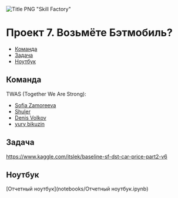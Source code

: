 ![Title PNG "Skill Factory"](/assets/skillfactory_logo.png)
# Проект 7. Возьмёте Бэтмобиль?

<!-- vim-markdown-toc Redcarpet -->

* [Команда](#команда)
* [Задача](#задача)
* [Ноутбук](#ноутбук)

<!-- vim-markdown-toc -->

## Команда

TWAS (Together We Are Strong): 
- [Sofia Zamoreeva](https://sfdatasciencecourse.slack.com/archives/D0187AWUYFQ)
- [Shuler](https://sfdatasciencecourse.slack.com/archives/D017GFWS42V)
- [Denis Volkov](https://sfdatasciencecourse.slack.com/archives/D01751QRQDR)
- [yury bikuzin](https://sfdatasciencecourse.slack.com/archives/D017E787B7S)

## Задача

https://www.kaggle.com/itslek/baseline-sf-dst-car-price-part2-v6

## Ноутбук

[Отчетный ноутбук](notebooks/Отчетный ноутбук.ipynb)


